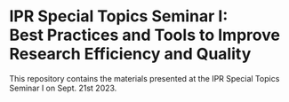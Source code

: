 # IPR Special Topics Seminar I: <br> Best Practices and Tools to Improve Research Efficiency and Quality

This repository contains the materials presented at the IPR Special Topics Seminar I on Sept. 21st 2023.
